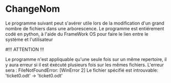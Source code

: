 # ChangeNom
Le programme suivant peut s'avérer utile lors de la modification d'un grand nombre de fichiers dans une arborescence.
Le programme est entiérement codé en python, à l'aide du FrameWork OS pour faire le lien entre le système et l'utilisateur


#!!! ATTENTION !!!

Le programme n'est appliquable qu'une seule fois sur un même repertoire, il y aura erreur si il est éxécuté plusieurs fois sur les mêmes fichiers.
L'erreur sera : FileNotFoundError: [WinError 2] Le fichier spécifié est introuvable: 'ticket0.odt' -> 'ticket0.odt'
